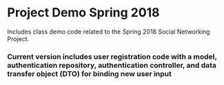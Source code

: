 # Project Demo Spring 2018

Includes class demo code related to the Spring 2018 Social Networking Project.

### Current version includes user registration code with a model, authentication repository, authentication controller, and data transfer object (DTO) for binding new user input 
